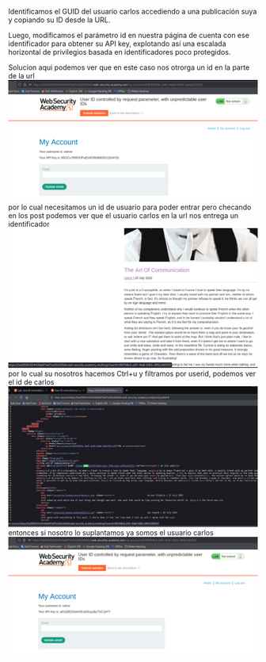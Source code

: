Identificamos el GUID del usuario carlos accediendo a una publicación suya y copiando su ID desde la URL.

Luego, modificamos el parámetro id en nuestra página de cuenta con ese identificador para obtener su API key, explotando así una escalada horizontal de privilegios basada en identificadores poco protegidos.

Solucion
aqui podemos ver que en este caso nos otrorga un id en la parte de la url
![Pasted_image_20250815181703.png](/Imagenes/Pasted_image_20250815181703.png)
por lo cual necesitamos un id de usuario para poder entrar
pero checando en los post podemos ver que el usuario carlos en la url nos entrega un identificador
![Pasted_image_20250815181814.png](/Imagenes/Pasted_image_20250815181814.png)
por lo cual su nosotros hacemos Ctrl+u y filtramos por userid, podemos ver el id de carlos
![Pasted_image_20250815181949.png](/Imagenes/Pasted_image_20250815181949.png)
entonces si nosotro lo suplantamos ya somos el usuario carlos
![Pasted_image_20250815182125.png](/Imagenes/Pasted_image_20250815182125.png)
